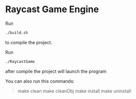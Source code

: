 # Raycast Game Engine

Run
```bash
./build.sh 
```
to compile the project.

Run 
```bash
./RaycastGame
```
after compile the project will launch the program

You can also run this commands:

> make clean
> make cleanObj
> make install
> make uninstall
